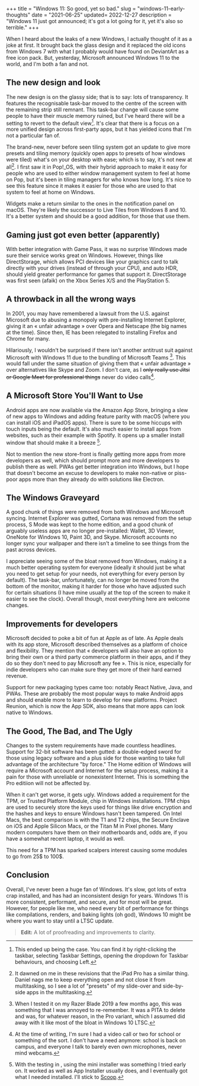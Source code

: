 +++
title = "Windows 11: So good, yet so bad."
slug = "windows-11-early-thoughts"
date = "2021-06-25"
updated= 2022-12-27
description = "Windows 11 just got announced; it's got a lot going for it, yet it's also so terrible."
+++

When I heard about the leaks of a new Windows, I actually thought of it as a joke at first. It brought back the glass design and it replaced the old icons from Windows 7 with what I probably would have found on DeviantArt as a free icon pack. But, yesterday, Microsoft announced Windows 11 to the world, and I'm both a fan and not.

## The new design and look
The new design is on the glassy side; that is to say: lots of transparency. It features the recognisable task-bar moved to the centre of the screen with the remaining strip still remnant. This task-bar change will cause some people to have their muscle memory ruined, but I've heard there will be a setting to revert to the default view[^1]. It's clear that there is a focus on a more unified design across first-party apps, but it has yielded icons that I'm not a particular fan of.

The brand-new, never before seen tiling system got an update to give more presets and tiling memory (quickly open apps to presets of how windows were tiled) what's on your desktop with ease; which is to say, it's not new at all[^2]. I first saw it in Pop!\_OS, with their hybrid approach to make it easy for people who are used to either window management system to feel at home on Pop, but it's been in tiling managers for who knows how long. It's nice to see this feature since it makes it easier for those who are used to that system to feel at home on Windows.

Widgets make a return similar to the ones in the notification panel on macOS. They're likely the successor to Live Tiles from Windows 8 and 10. It's a better system and should be a good addition, for those that use them.

## Gaming just got even better (apparently)
With better integration with Game Pass, it was no surprise Windows made sure their service works great on Windows. However, things like DirectStorage, which allows PCI devices like your graphics card to talk directly with your drives (instead of through your CPU), and auto HDR, should yield greater performance for games that support it. DirectStorage was first seen (afaik) on the Xbox Series X/S and the PlayStation 5.

## A throwback in all the wrong ways
In 2001, you may have remembered a lawsuit from the U.S. against Microsoft due to abusing a monopoly with pre-installing Internet Explorer, giving it an « unfair advantage » over Opera and Netscape (the big names at the time). Since then, IE has been relegated to installing Firefox and Chrome for many.

Hilariously, I wouldn't be surprised if there isn't another antitrust suit against Microsoft with Windows 11 due to the bundling of Microsoft Teams [^3]. This would fall under the same situation of giving them that « unfair advantage » over alternatives like Skype and Zoom. I don't care, as I ~~only really use Jitsi or Google Meet for professional things~~ never do video calls[^4]. 

## A Microsoft Store You'll Want to Use
Android apps are now available via the Amazon App Store, bringing a slew of new apps to Windows and adding feature parity with macOS (where you can install iOS and iPadOS apps). There is sure to be some hiccups with touch inputs being the default. It's also much easier to install apps from websites, such as their example with Spotify. It opens up a smaller install window that should make it a breeze [^5].

Not to mention the new store-front is finally getting more apps from more developers as well, which should prompt more and more developers to publish there as well. PWAs get better integration into Windows, but I hope that doesn't become an excuse to developers to make non-native or piss-poor apps more than they already do with solutions like Electron.

## The Windows Graveyard
A good chunk of things were removed from both Windows and Microsoft syncing. Internet Explorer was gutted, Cortana was removed from the setup process, S Mode was kept to the home edition, and a good chunk of arguably useless apps are no longer pre-installed: Wallet, 3D Viewer, OneNote for Windows 10, Paint 3D, and Skype. Microsoft accounts no longer sync your wallpaper and there isn't a timeline to see things from the past across devices.

I appreciate seeing some of the bloat removed from Windows, making it a much better operating system for everyone (ideally it should just be what you need to get setup for your needs, not everything for every person by default). The task-bar, unfortunately, can no longer be moved from the bottom of the monitor, making it harder for those who have adjusted such for certain situations (I have mine usually at the top of the screen to make it easier to see the clock). Overall though, most everything here are welcome changes.

## Improvements for developers
Microsoft decided to poke a bit of fun at Apple as of late. As Apple deals with its app store, Microsoft described themselves as a platform of choice and flexibility. They mention that « developers will also have an option to bring their own or a third party commerce platform in their apps, and if they do so they don't need to pay Microsoft any fee ». This is nice, especially for indie developers who can make sure they get more of their hard earned revenue.

Support for new packaging types came too: notably React Native, Java, and PWAs. These are probably the most popular ways to make Android apps and should enable more to learn to develop for new platforms. Project Reunion, which is now the App SDK, also means that more apps can look native to Windows.

## The Good, The Bad, and The Ugly
Changes to the system requirements have made countless headlines. Support for 32-bit software has been gutted: a double-edged sword for those using legacy software and a plus side for those wanting to take full advantage of the architecture "by force." The Home edition of Windows will require a Microsoft account and Internet for the setup process, making it a pain for those with unreliable or nonexistent Internet. This is something the Pro editiion will not be affected by.

When it can't get worse, it gets ugly. Windows added a requirement for the TPM, or Trusted Platform Module, chip in Windows installations. TPM chips are used to securely store the keys used for things like drive encryption and the hashes and keys to ensure Windows hasn't been tampered. On Intel Macs, the best comparison is with the T1 and T2 chips, the Secure Enclave on iOS and Apple Silicon Macs, or the Titan M in Pixel phones. Many modern computers have them on their motherboards and, odds are, if you have a somewhat recent laptop, it would as well.

This need for a TPM has sparked scalpers interest causing some modules to go from 25$ to 100$. 

## Conclusion
Overall, I've never been a huge fan of Windows. It's slow, got lots of extra crap installed, and has had an inconsistent design for years. Windows 11 is more consistent, performant, and secure, and for most will be great. However, for people like me, who need every bit of performance for things like compilations, renders, and baking lights (oh god), Windows 10 might be where you want to stay until a LTSC update.

> **Edit:** A lot of proofreading and improvements to clarity.

[^1]: This ended up being the case. You can find it by right-clicking the taskbar, selecting Taskbar Settings, opening the dropdown for Taskbar behaviours, and choosing Left.
[^2]: It dawned on me in these revisions that the iPad Pro has a similar thing. Daniel nags me to keep everything open and not close it from multitasking, so I see a lot of "presets" of my slide-over and side-by-side apps in the multitasking.
[^3]: When I tested it on my Razer Blade 2019 a few months ago, this was something that I was annoyed to re-remember. It was a PITA to delete and was, for whatever reason, in the Pro variant, which I assumed did away with it like most of the bloat in Windows 10 LTSC.
[^4]: At the time of writing, I'm sure I had a video call or two for school or something of the sort. I don't have a need anymore: school is back on campus, and everyone I talk to barely even own microphones, never mind webcams.
[^5]: With the testing in [^3], using the mini installer was something I tried early on. It worked as well as App Installer usually does, and I eventually got what I needed installed. I'll stick to [Scoop](https://scoop.sh).

